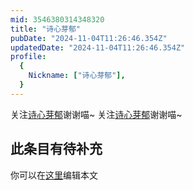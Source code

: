 ```yaml
---
mid: 3546380314348320
title: "诗心芽郁"
pubDate: "2024-11-04T11:26:46.354Z"
updatedDate: "2024-11-04T11:26:46.354Z"
profile:
  {
    Nickname: ["诗心芽郁"],
  }
---
```


关注[诗心芽郁](https://space.bilibili.com/3546380314348320)谢谢喵~ 关注[诗心芽郁](https://space.bilibili.com/3546380314348320)谢谢喵~

## 此条目有待补充
你可以在[这里](https://github.com/Yuhanawa/VTuber.ICU/edit/master/src/content/v/诗心芽郁/index.md)编辑本文

